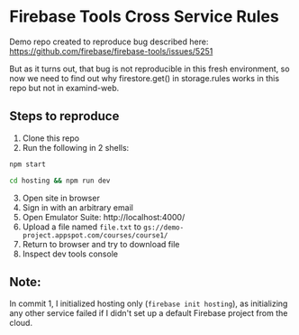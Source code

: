 # Firebase Tools Cross Service Rules

Demo repo created to reproduce bug described here: https://github.com/firebase/firebase-tools/issues/5251

But as it turns out, that bug is not reproducible in this fresh environment, so now we need to find out why firestore.get() in storage.rules works in this repo but not in examind-web.

## Steps to reproduce

1. Clone this repo
2. Run the following in 2 shells:

```bash
npm start
```

```bash
cd hosting && npm run dev
```

3. Open site in browser
4. Sign in with an arbitrary email
5. Open Emulator Suite: http://localhost:4000/
6. Upload a file named `file.txt` to `gs://demo-project.appspot.com/courses/course1/`
7. Return to browser and try to download file
8. Inspect dev tools console

## Note:

In commit 1, I initialized hosting only (`firebase init hosting`), as initializing any other service failed if I didn't set up a default Firebase project from the cloud.
